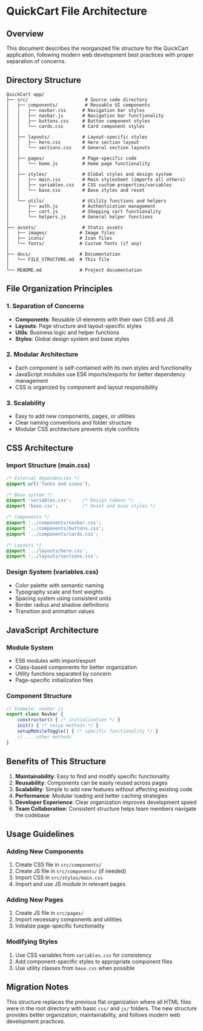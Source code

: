 # QuickCart File Architecture

## Overview
This document describes the reorganized file structure for the QuickCart application, following modern web development best practices with proper separation of concerns.

## Directory Structure

```
QuickCart app/
├── src/                     # Source code directory
│   ├── components/          # Reusable UI components
│   │   ├── navbar.css      # Navigation bar styles
│   │   ├── navbar.js       # Navigation bar functionality
│   │   ├── buttons.css     # Button component styles
│   │   └── cards.css       # Card component styles
│   │
│   ├── layouts/            # Layout-specific styles
│   │   ├── hero.css        # Hero section layout
│   │   └── sections.css    # General section layouts
│   │
│   ├── pages/              # Page-specific code
│   │   └── home.js         # Home page functionality
│   │
│   ├── styles/             # Global styles and design system
│   │   ├── main.css        # Main stylesheet (imports all others)
│   │   ├── variables.css   # CSS custom properties/variables
│   │   └── base.css        # Base styles and reset
│   │
│   └── utils/              # Utility functions and helpers
│       ├── auth.js         # Authentication management
│       ├── cart.js         # Shopping cart functionality
│       └── helpers.js      # General helper functions
│
├── assets/                 # Static assets
│   ├── images/            # Image files
│   ├── icons/             # Icon files
│   └── fonts/             # Custom fonts (if any)
│
├── docs/                  # Documentation
│   └── FILE_STRUCTURE.md  # This file
│
└── README.md              # Project documentation
```

## File Organization Principles

### 1. **Separation of Concerns**
- **Components**: Reusable UI elements with their own CSS and JS
- **Layouts**: Page structure and layout-specific styles
- **Utils**: Business logic and helper functions
- **Styles**: Global design system and base styles

### 2. **Modular Architecture**
- Each component is self-contained with its own styles and functionality
- JavaScript modules use ES6 imports/exports for better dependency management
- CSS is organized by component and layout responsibility

### 3. **Scalability**
- Easy to add new components, pages, or utilities
- Clear naming conventions and folder structure
- Modular CSS architecture prevents style conflicts

## CSS Architecture

### Import Structure (main.css)
```css
/* External dependencies */
@import url('fonts and icons');

/* Base system */
@import 'variables.css';    /* Design tokens */
@import 'base.css';         /* Reset and base styles */

/* Components */
@import '../components/navbar.css';
@import '../components/buttons.css';
@import '../components/cards.css';

/* Layouts */
@import '../layouts/hero.css';
@import '../layouts/sections.css';
```

### Design System (variables.css)
- Color palette with semantic naming
- Typography scale and font weights
- Spacing system using consistent units
- Border radius and shadow definitions
- Transition and animation values

## JavaScript Architecture

### Module System
- ES6 modules with import/export
- Class-based components for better organization
- Utility functions separated by concern
- Page-specific initialization files

### Component Structure
```javascript
// Example: navbar.js
export class Navbar {
    constructor() { /* initialization */ }
    init() { /* setup methods */ }
    setupMobileToggle() { /* specific functionality */ }
    // ... other methods
}
```

## Benefits of This Structure

1. **Maintainability**: Easy to find and modify specific functionality
2. **Reusability**: Components can be easily reused across pages
3. **Scalability**: Simple to add new features without affecting existing code
4. **Performance**: Modular loading and better caching strategies
5. **Developer Experience**: Clear organization improves development speed
6. **Team Collaboration**: Consistent structure helps team members navigate the codebase

## Usage Guidelines

### Adding New Components
1. Create CSS file in `src/components/`
2. Create JS file in `src/components/` (if needed)
3. Import CSS in `src/styles/main.css`
4. Import and use JS module in relevant pages

### Adding New Pages
1. Create JS file in `src/pages/`
2. Import necessary components and utilities
3. Initialize page-specific functionality

### Modifying Styles
1. Use CSS variables from `variables.css` for consistency
2. Add component-specific styles to appropriate component files
3. Use utility classes from `base.css` when possible

## Migration Notes

This structure replaces the previous flat organization where all HTML files were in the root directory with basic `css/` and `js/` folders. The new structure provides better organization, maintainability, and follows modern web development practices.
